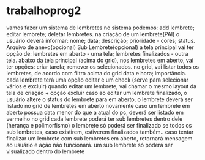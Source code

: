 # trabalhoprog2
vamos fazer um sistema de lembretes no sistema podemos: add lembrete; editar lembrete; deletar lembretes. na criação de um lembrete(PAI) o usuário deverá informar: nome; data; descrição; prioridade - cores;
status. Arquivo de anexo(opcional) Sub Lembrete(opcional) a tela principal vai ter opção de: lembretes em aberto - uma tela; lembretes finalizados - outra tela. abaixo da tela principal (acima do grid), nos lembretes em aberto, vai ter opções: criar tarefa; remover os selecionados. no grid, vai listar todos os lembretes, de acordo com filtro acima do grid data e hora; importância. cada lembrete terá uma opção editar e um check (serve para selecionar vários e excluir) quando editar um lembrete, vai chamar o mesmo layout da tela de criação + opção excluir caso ao editar um lembrete finalizado, o usuário altere o status do lembrete para em aberto, o lembrete deverá ser listado no grid de lembretes em aberto novamente caso um lembrete em aberto possua data menor do que a atual do pc, deverá ser listado em vermelho no grid cada lembrete poderá ter sub lembretes dentro dele (herança e polimorfismo) o lembrete só poderá ser finalizado se todos os sub lembretes, caso existirem, estiverem finalizados também.. caso tentar finalizar um lembrete com sub lembretes em aberto, retornará mensagem ao usuário e ação não funcionará. um sub lembrete só poderá ser visualizado dentro do lembrete
